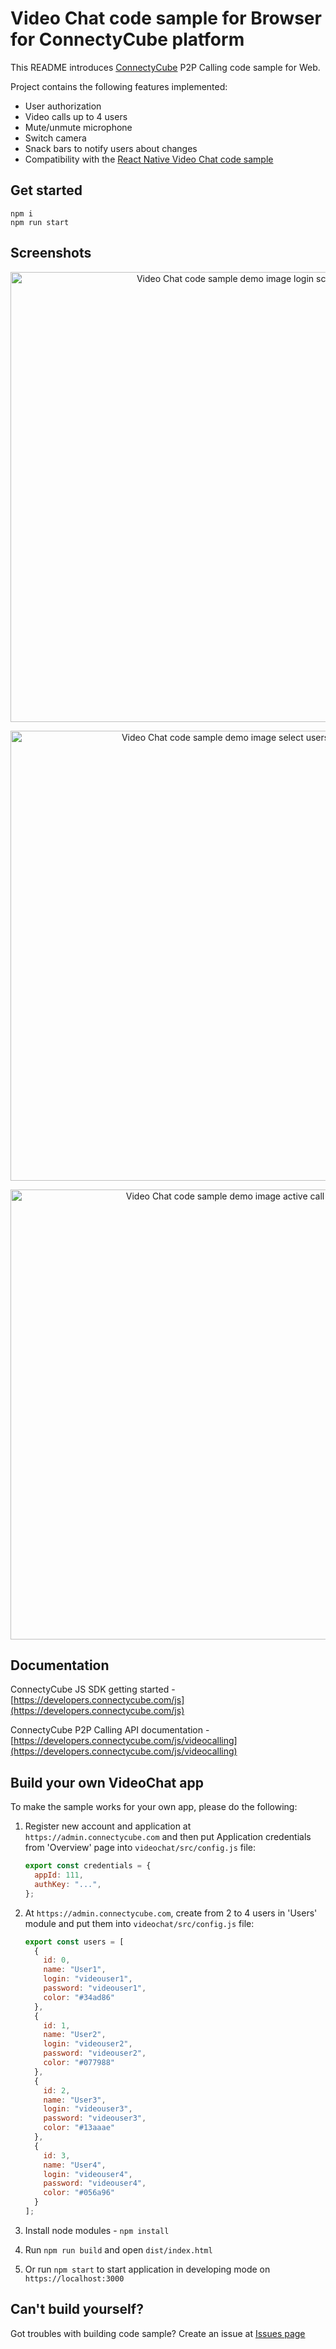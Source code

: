 # Video Chat code sample for Browser for ConnectyCube platform

This README introduces [ConnectyCube](https://connectycube.com) P2P Calling code sample for Web.

Project contains the following features implemented:

- User authorization
- Video calls up to 4 users
- Mute/unmute microphone
- Switch camera 
- Snack bars to notify users about changes
- Compatibility with the [React Native Video Chat code sample](https://github.com/ConnectyCube/connectycube-reactnative-samples/tree/master/RNVideoChat)

## Get started

```
npm i
npm run start
```

## Screenshots

<p align="center">
<img src="https://developers.connectycube.com/images/code_samples/javascript/js_codesample_videochat_login.png" width="720" alt="Video Chat code sample demo image login screen">
</p>

<p align="center">
<img src="https://developers.connectycube.com/images/code_samples/javascript/js_codesample_videochat_select_users.png" width="720" alt="Video Chat code sample demo image select users screen">
</p>

<p align="center">
<img src="https://developers.connectycube.com/images/code_samples/javascript/js_codesample_videochat_active_call.png" width="720" alt="Video Chat code sample demo image active call screen">
</p>

## Documentation

ConnectyCube JS SDK getting started - [https://developers.connectycube.com/js](https://developers.connectycube.com/js)

ConnectyCube P2P Calling API documentation - [https://developers.connectycube.com/js/videocalling](https://developers.connectycube.com/js/videocalling)

## Build your own VideoChat app

To make the sample works for your own app, please do the following:

1.  Register new account and application at `https://admin.connectycube.com` and then put Application credentials from 'Overview' page into `videochat/src/config.js` file:

    ```javascript
    export const credentials = {
      appId: 111,
      authKey: "...",
    };
    ```

2.  At `https://admin.connectycube.com`, create from 2 to 4 users in 'Users' module and put them into `videochat/src/config.js` file:

    ```javascript
    export const users = [
      {
        id: 0,
        name: "User1",
        login: "videouser1",
        password: "videouser1",
        color: "#34ad86"
      },
      {
        id: 1,
        name: "User2",
        login: "videouser2",
        password: "videouser2",
        color: "#077988"
      },
      {
        id: 2,
        name: "User3",
        login: "videouser3",
        password: "videouser3",
        color: "#13aaae"
      },
      {
        id: 3,
        name: "User4",
        login: "videouser4",
        password: "videouser4",
        color: "#056a96"
      }
    ];
    ```

3.  Install node modules - `npm install`
4.  Run `npm run build` and open `dist/index.html`
5.  Or run `npm start` to start application in developing mode on `https://localhost:3000`

## Can't build yourself?

Got troubles with building code sample? Create an issue at [Issues page](https://github.com/ConnectyCube/connectycube-web-samples/issues)
